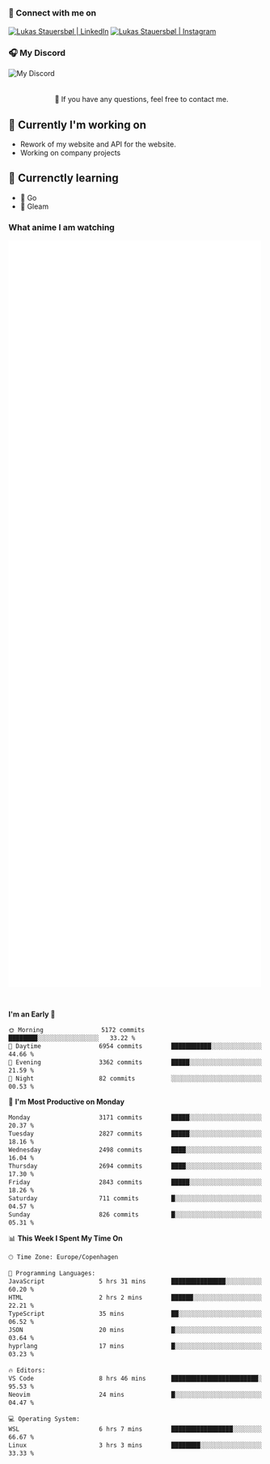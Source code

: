 ### 🔗 Connect with me on
<a href="https://www.instagram.com/lukas_stauersbol" target="_blank"><img align="center" src="https://raw.githubusercontent.com/stauersbol/stauersbol/main/images/instagram.svg" alt="Lukas Stauersbøl | LinkedIn" width="30px"/></a>
<a href="https://www.linkedin.com/in/lukas-stauersbol/" target="_blank"><img align="center" src="https://raw.githubusercontent.com/stauersbol/stauersbol/main/images/linkedin.svg" alt="Lukas Stauersbøl | Instagram" width="30px"/></a>

<p align="center">
 <h3>🎧 My Discord</h3>
 <img align="left" height="55px" src="https://discord.c99.nl/widget/theme-2/147806323323568128.png" alt="My Discord" />
</p>

<br/>
<br/>
<br/>
💬 If you have any questions, feel free to contact me.

## 🔭 Currently I'm working on
- Rework of my website and API for the website.
- Working on company projects
 
## 🌱 Currenctly learning
- 💙 Go
- 💜 Gleam

### What anime I am watching
<a href="https://anilist.co/user/slashiy/" align="center"><img align="center" width="500px" src="metrics.plugin.personal.anilist.svg" /></a>

<br/>

<!--START_SECTION:waka-->
**I'm an Early 🐤** 

```text
🌞 Morning                5172 commits        ████████░░░░░░░░░░░░░░░░░   33.22 % 
🌆 Daytime                6954 commits        ███████████░░░░░░░░░░░░░░   44.66 % 
🌃 Evening                3362 commits        █████░░░░░░░░░░░░░░░░░░░░   21.59 % 
🌙 Night                  82 commits          ░░░░░░░░░░░░░░░░░░░░░░░░░   00.53 % 
```
📅 **I'm Most Productive on Monday** 

```text
Monday                   3171 commits        █████░░░░░░░░░░░░░░░░░░░░   20.37 % 
Tuesday                  2827 commits        █████░░░░░░░░░░░░░░░░░░░░   18.16 % 
Wednesday                2498 commits        ████░░░░░░░░░░░░░░░░░░░░░   16.04 % 
Thursday                 2694 commits        ████░░░░░░░░░░░░░░░░░░░░░   17.30 % 
Friday                   2843 commits        █████░░░░░░░░░░░░░░░░░░░░   18.26 % 
Saturday                 711 commits         █░░░░░░░░░░░░░░░░░░░░░░░░   04.57 % 
Sunday                   826 commits         █░░░░░░░░░░░░░░░░░░░░░░░░   05.31 % 
```


📊 **This Week I Spent My Time On** 

```text
🕑︎ Time Zone: Europe/Copenhagen

💬 Programming Languages: 
JavaScript               5 hrs 31 mins       ███████████████░░░░░░░░░░   60.20 % 
HTML                     2 hrs 2 mins        ██████░░░░░░░░░░░░░░░░░░░   22.21 % 
TypeScript               35 mins             ██░░░░░░░░░░░░░░░░░░░░░░░   06.52 % 
JSON                     20 mins             █░░░░░░░░░░░░░░░░░░░░░░░░   03.64 % 
hyprlang                 17 mins             █░░░░░░░░░░░░░░░░░░░░░░░░   03.23 % 

🔥 Editors: 
VS Code                  8 hrs 46 mins       ████████████████████████░   95.53 % 
Neovim                   24 mins             █░░░░░░░░░░░░░░░░░░░░░░░░   04.47 % 

💻 Operating System: 
WSL                      6 hrs 7 mins        █████████████████░░░░░░░░   66.67 % 
Linux                    3 hrs 3 mins        ████████░░░░░░░░░░░░░░░░░   33.33 % 
```


<!--END_SECTION:waka-->
